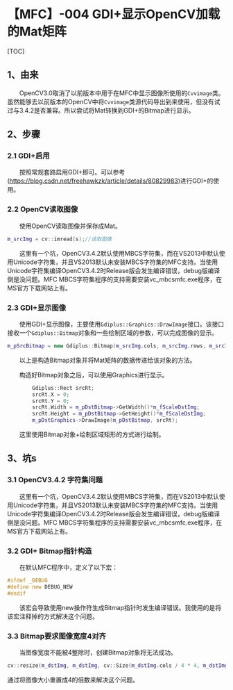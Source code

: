 # 【MFC】-004 GDI+显示OpenCV加载的Mat矩阵

[TOC]

## 1、由来

&emsp;&emsp;OpenCV3.0取消了以前版本中用于在MFC中显示图像所使用的`Cvvimage`类。虽然能够去以前版本的OpenCV中将`Cvvimage`类源代码导出到来使用，但没有试过与3.4.2是否兼容。所以尝试将Mat转换到GDI+的Bitmap进行显示。

## 2、步骤

### 2.1 GDI+启用

&emsp;&emsp;按照常规套路启用GDI+即可。可以参考(https://blog.csdn.net/freehawkzk/article/details/80829983)进行GDI+的使用。

### 2.2 OpenCV读取图像

&emsp;&emsp;使用OpenCV读取图像并保存成Mat。

```C++
m_srcImg = cv::imread(s);//读取图像
```

&emsp;&emsp;这里有一个坑，OpenCV3.4.2默认使用MBCS字符集，而在VS2013中默认使用Unicode字符集，并且VS2013默认未安装MBCS字符集的MFC支持。当使用Unicode字符集编译OpenCV3.4.2时Release版会发生编译错误，debug版编译倒是没问题。MFC MBCS字符集程序的支持需要安装vc_mbcsmfc.exe程序，在MS官方下载网站上有。


### 2.3 GDI+显示图像

&emsp;&emsp;使用GDI+显示图像，主要使用`Gdiplus::Graphics::DrawImage`接口。该接口接收一个`Gdiplus::Bitmap`对象和一些绘制区域的参数，可以完成图像的显示。

```C++
m_pSrcBitmap = new Gdiplus::Bitmap(m_srcImg.cols, m_srcImg.rows, m_srcImg.step[0], PixelFormat24bppRGB, (BYTE*)m_srcImg.data);
```

&emsp;&emsp;以上是构造Bitmap对象并将Mat矩阵的数据传递给该对象的方法。

&emsp;&emsp;构造好Bitmap对象之后，可以使用Graphics进行显示。

```C++
		Gdiplus::Rect srcRt;
		srcRt.X = 0;
		srcRt.Y = 0;
		srcRt.Width = m_pDstBitmap->GetWidth()*m_fScaleDstImg;
		srcRt.Height = m_pDstBitmap->GetHeight()*m_fScaleDstImg;
		m_pDstGraphics->DrawImage(m_pDstBitmap, srcRt);
```

&emsp;&emsp;这里使用Bitmap对象+绘制区域矩形的方式进行绘制。

## 3、坑s

### 3.1 OpenCV3.4.2 字符集问题

&emsp;&emsp;这里有一个坑，OpenCV3.4.2默认使用MBCS字符集，而在VS2013中默认使用Unicode字符集，并且VS2013默认未安装MBCS字符集的MFC支持。当使用Unicode字符集编译OpenCV3.4.2时Release版会发生编译错误，debug版编译倒是没问题。MFC MBCS字符集程序的支持需要安装vc_mbcsmfc.exe程序，在MS官方下载网站上有。

### 3.2 GDI+ Bitmap指针构造

&emsp;&emsp;在默认MFC程序中，定义了以下宏：

```C++
#ifdef _DEBUG
#define new DEBUG_NEW
#endif
```

&emsp;&emsp;该宏会导致使用new操作符生成Bitmap指针时发生编译错误。我使用的是将该宏注释掉的方式解决这个问题。

### 3.3 Bitmap要求图像宽度4对齐

&emsp;&emsp;当图像宽度不能被4整除时，创建Bitmap对象将无法成功。

```C++
cv::resize(m_dstImg, m_dstImg, cv::Size(m_dstImg.cols / 4 * 4, m_dstImg.rows));
```

通过将图像大小重置成4的倍数来解决这个问题。